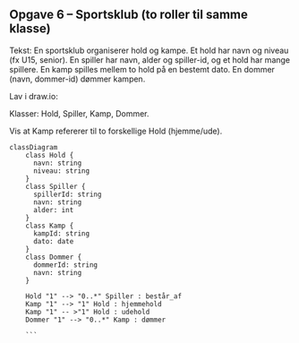 ## Opgave 6 – Sportsklub (to roller til samme klasse)

Tekst: En sportsklub organiserer hold og kampe. Et hold har navn og niveau (fx U15, senior). En spiller har navn, alder og spiller-id, og et hold har mange spillere. En kamp spilles mellem to hold på en bestemt dato. En dommer (navn, dommer-id) dømmer kampen.

Lav i draw.io:

Klasser: Hold, Spiller, Kamp, Dommer.

Vis at Kamp refererer til to forskellige Hold (hjemme/ude).



```mermaid
classDiagram
    class Hold {
      navn: string
      niveau: string
    }
    class Spiller {
      spillerId: string
      navn: string
      alder: int
    }
    class Kamp {
      kampId: string
      dato: date
    }
    class Dommer {
      dommerId: string
      navn: string
    }
 
    Hold "1" --> "0..*" Spiller : består_af
    Kamp "1" --> "1" Hold : hjemmehold
    Kamp "1" -- >"1" Hold : udehold
    Dommer "1" --> "0..*" Kamp : dømmer
    
    ```
  
